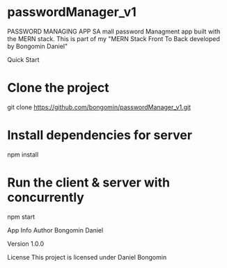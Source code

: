 # passwordManager_v1

PASSWORD MANAGING APP
SA mall password Managment app built with the MERN stack. This is part of my "MERN Stack Front To Back developed by Bongomin Daniel" 

Quick Start

# Clone the project
git clone https://github.com/bongomin/passwordManager_v1.git

# Install dependencies for server
npm install

# Run the client & server with concurrently
npm start

App Info
Author
Bongomin Daniel

Version
1.0.0

License
This project is licensed under Daniel Bongomin
